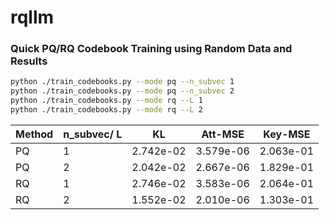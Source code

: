 # rqllm


### Quick PQ/RQ Codebook Training using Random Data and Results

```bash
python ./train_codebooks.py --mode pq --n_subvec 1
python ./train_codebooks.py --mode pq --n_subvec 2
python ./train_codebooks.py --mode rq --L 1
python ./train_codebooks.py --mode rq --L 2
```


| Method | n_subvec/ L  | KL | Att-MSE | Key-MSE |
|--------|-------------|----|---------|---------|
| PQ     | 1           | 2.742e-02 | 3.579e-06 | 2.063e-01 |
| PQ     | 2           | 2.042e-02 | 2.667e-06 | 1.829e-01 |
| RQ     | 1           | 2.746e-02 | 3.583e-06 | 2.064e-01 |
| RQ     | 2           | 1.552e-02 | 2.010e-06 | 1.303e-01 |

